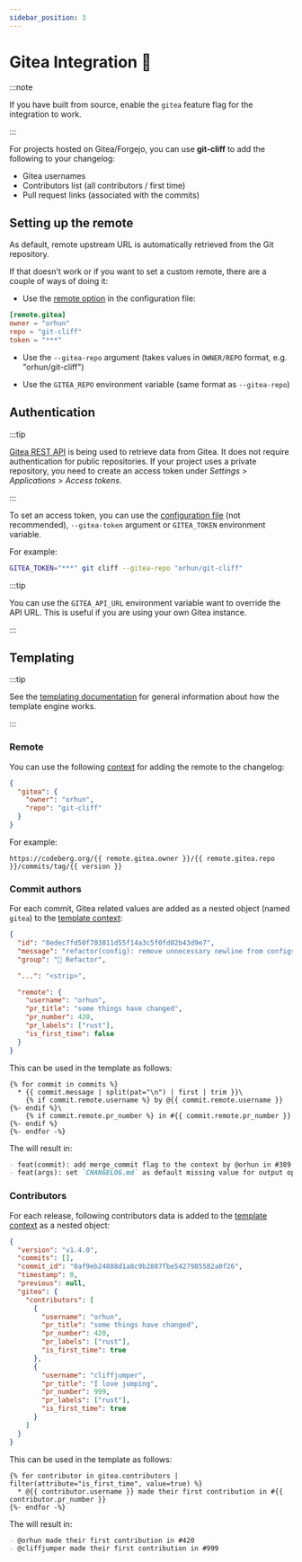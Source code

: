 ```yaml
---
sidebar_position: 3
---
```


# Gitea Integration 🍵

:::note

If you have built from source, enable the `gitea` feature flag for the integration to work.

:::

For projects hosted on Gitea/Forgejo, you can use **git-cliff** to add the following to your changelog:

- Gitea usernames
- Contributors list (all contributors / first time)
- Pull request links (associated with the commits)

## Setting up the remote

As default, remote upstream URL is automatically retrieved from the Git repository.

If that doesn't work or if you want to set a custom remote, there are a couple of ways of doing it:

- Use the [remote option](/docs/configuration/remote) in the configuration file:

```toml
[remote.gitea]
owner = "orhun"
repo = "git-cliff"
token = "***"
```

- Use the `--gitea-repo` argument (takes values in `OWNER/REPO` format, e.g. "orhun/git-cliff")

- Use the `GITEA_REPO` environment variable (same format as `--gitea-repo`)

## Authentication

:::tip

[Gitea REST API](https://gitea.com/api/swagger) is being used to retrieve data from Gitea.
It does not require authentication for public repositories. If your project uses a private
repository, you need to create an access token under _Settings_ > _Applications_ > _Access tokens_.

:::

To set an access token, you can use the [configuration file](/docs/configuration/remote) (not recommended), `--gitea-token` argument or `GITEA_TOKEN` environment variable.

For example:

```bash
GITEA_TOKEN="***" git cliff --gitea-repo "orhun/git-cliff"
```

:::tip

You can use the `GITEA_API_URL` environment variable want to override the API URL. This is useful if you are using your own Gitea instance.

:::

## Templating

:::tip

See the [templating documentation](/docs/category/templating) for general information about how the template engine works.

:::

### Remote

You can use the following [context](/docs/templating/context) for adding the remote to the changelog:

```json
{
  "gitea": {
    "owner": "orhun",
    "repo": "git-cliff"
  }
}
```

For example:

```jinja2
https://codeberg.org/{{ remote.gitea.owner }}/{{ remote.gitea.repo }}/commits/tag/{{ version }}
```

### Commit authors

For each commit, Gitea related values are added as a nested object (named `gitea`) to the [template context](/docs/templating/context):

```json
{
  "id": "8edec7fd50f703811d55f14a3c5f0fd02b43d9e7",
  "message": "refactor(config): remove unnecessary newline from configs\n",
  "group": "🚜 Refactor",

  "...": "<strip>",

  "remote": {
    "username": "orhun",
    "pr_title": "some things have changed",
    "pr_number": 420,
    "pr_labels": ["rust"],
    "is_first_time": false
  }
}
```

This can be used in the template as follows:

```
{% for commit in commits %}
  * {{ commit.message | split(pat="\n") | first | trim }}\
    {% if commit.remote.username %} by @{{ commit.remote.username }}{%- endif %}\
    {% if commit.remote.pr_number %} in #{{ commit.remote.pr_number }}{%- endif %}
{%- endfor -%}
```

The will result in:

```md
- feat(commit): add merge_commit flag to the context by @orhun in #389
- feat(args): set `CHANGELOG.md` as default missing value for output option by @sh-cho in #354
```

### Contributors

For each release, following contributors data is added to the [template context](/docs/templating/context) as a nested object:

```json
{
  "version": "v1.4.0",
  "commits": [],
  "commit_id": "0af9eb24888d1a8c9b2887fbe5427985582a0f26",
  "timestamp": 0,
  "previous": null,
  "gitea": {
    "contributors": [
      {
        "username": "orhun",
        "pr_title": "some things have changed",
        "pr_number": 420,
        "pr_labels": ["rust"],
        "is_first_time": true
      },
      {
        "username": "cliffjumper",
        "pr_title": "I love jumping",
        "pr_number": 999,
        "pr_labels": ["rust"],
        "is_first_time": true
      }
    ]
  }
}
```

This can be used in the template as follows:

```
{% for contributor in gitea.contributors | filter(attribute="is_first_time", value=true) %}
  * @{{ contributor.username }} made their first contribution in #{{ contributor.pr_number }}
{%- endfor -%}
```

The will result in:

```md
- @orhun made their first contribution in #420
- @cliffjumper made their first contribution in #999
```
